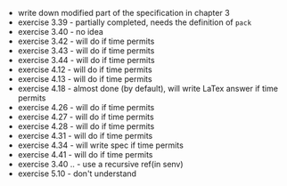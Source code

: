 * write down modified part of the specification in chapter 3
* exercise 3.39 - partially completed, needs the definition of `pack`
* exercise 3.40 - no idea
* exercise 3.42 - will do if time permits
* exercise 3.43 - will do if time permits
* exercise 3.44 - will do if time permits
* exercise 4.12 - will do if time permits
* exercise 4.13 - will do if time permits
* exercise 4.18 - almost done (by default), will write LaTex answer if time permits
* exercise 4.26 - will do if time permits
* exercise 4.27 - will do if time permits
* exercise 4.28 - will do if time permits
* exercise 4.31 - will do if time permits
* exercise 4.34 - will write spec if time permits
* exercise 4.41 - will do if time permits
* exercise 3.40 .. - use a recursive ref(in senv)
* exercise 5.10 - don't understand
